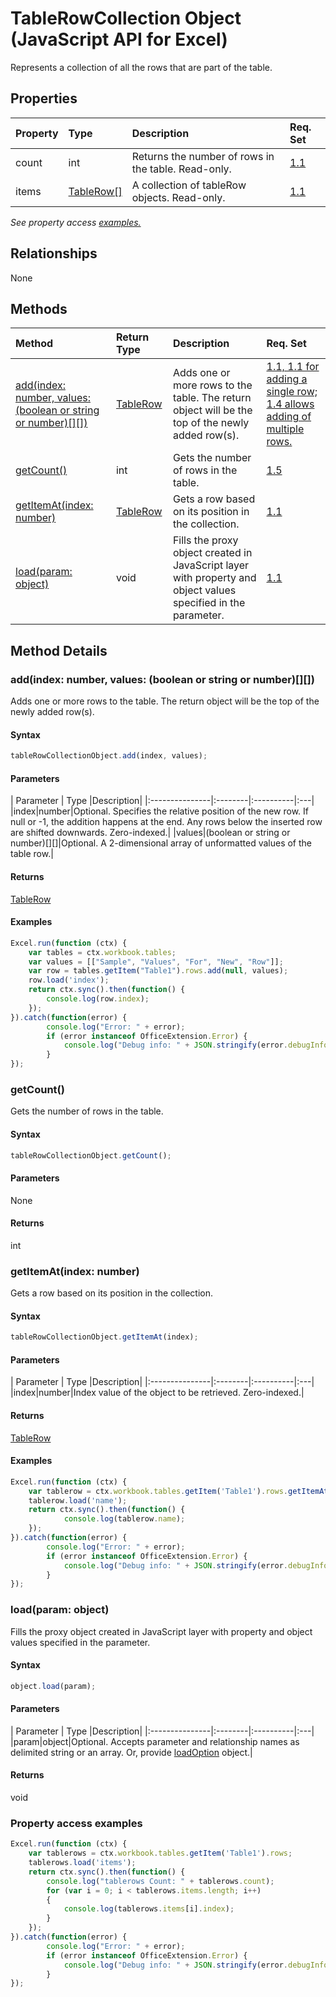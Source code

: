 # TableRowCollection Object (JavaScript API for Excel)

Represents a collection of all the rows that are part of the table.

## Properties

| Property	   | Type	|Description| Req. Set|
|:---------------|:--------|:----------|:----|
|count|int|Returns the number of rows in the table. Read-only.|[1.1](../requirement-sets/excel-api-requirement-sets.md)|
|items|[TableRow[]](tablerow.md)|A collection of tableRow objects. Read-only.|[1.1](../requirement-sets/excel-api-requirement-sets.md)|

_See property access [examples.](#property-access-examples)_

## Relationships
None


## Methods

| Method		   | Return Type	|Description| Req. Set|
|:---------------|:--------|:----------|:----|
|[add(index: number, values: (boolean or string or number)[][])](#addindex-number-values-boolean-or-string-or-number)|[TableRow](tablerow.md)|Adds one or more rows to the table. The return object will be the top of the newly added row(s).|[1.1, 1.1 for adding a single row; 1.4 allows adding of multiple rows.](../requirement-sets/excel-api-requirement-sets.md)|
|[getCount()](#getcount)|int|Gets the number of rows in the table.|[1.5](../requirement-sets/excel-api-requirement-sets.md)|
|[getItemAt(index: number)](#getitematindex-number)|[TableRow](tablerow.md)|Gets a row based on its position in the collection.|[1.1](../requirement-sets/excel-api-requirement-sets.md)|
|[load(param: object)](#loadparam-object)|void|Fills the proxy object created in JavaScript layer with property and object values specified in the parameter.|[1.1](../requirement-sets/excel-api-requirement-sets.md)|

## Method Details


### add(index: number, values: (boolean or string or number)[][])
Adds one or more rows to the table. The return object will be the top of the newly added row(s).

#### Syntax
```js
tableRowCollectionObject.add(index, values);
```

#### Parameters
| Parameter	   | Type	|Description|
|:---------------|:--------|:----------|:---|
|index|number|Optional. Specifies the relative position of the new row. If null or -1, the addition happens at the end. Any rows below the inserted row are shifted downwards. Zero-indexed.|
|values|(boolean or string or number)[][]|Optional. A 2-dimensional array of unformatted values of the table row.|

#### Returns
[TableRow](tablerow.md)

#### Examples

```js
Excel.run(function (ctx) { 
	var tables = ctx.workbook.tables;
	var values = [["Sample", "Values", "For", "New", "Row"]];
	var row = tables.getItem("Table1").rows.add(null, values);
	row.load('index');
	return ctx.sync().then(function() {
		console.log(row.index);
	});
}).catch(function(error) {
		console.log("Error: " + error);
		if (error instanceof OfficeExtension.Error) {
			console.log("Debug info: " + JSON.stringify(error.debugInfo));
		}
});
```

### getCount()
Gets the number of rows in the table.

#### Syntax
```js
tableRowCollectionObject.getCount();
```

#### Parameters
None

#### Returns
int

### getItemAt(index: number)
Gets a row based on its position in the collection.

#### Syntax
```js
tableRowCollectionObject.getItemAt(index);
```

#### Parameters
| Parameter	   | Type	|Description|
|:---------------|:--------|:----------|:---|
|index|number|Index value of the object to be retrieved. Zero-indexed.|

#### Returns
[TableRow](tablerow.md)

#### Examples

```js
Excel.run(function (ctx) { 
	var tablerow = ctx.workbook.tables.getItem('Table1').rows.getItemAt(0);
	tablerow.load('name');
	return ctx.sync().then(function() {
			console.log(tablerow.name);
	});
}).catch(function(error) {
		console.log("Error: " + error);
		if (error instanceof OfficeExtension.Error) {
			console.log("Debug info: " + JSON.stringify(error.debugInfo));
		}
});
```

### load(param: object)
Fills the proxy object created in JavaScript layer with property and object values specified in the parameter.

#### Syntax
```js
object.load(param);
```

#### Parameters
| Parameter	   | Type	|Description|
|:---------------|:--------|:----------|:---|
|param|object|Optional. Accepts parameter and relationship names as delimited string or an array. Or, provide [loadOption](loadoption.md) object.|

#### Returns
void
### Property access examples

```js
Excel.run(function (ctx) { 
	var tablerows = ctx.workbook.tables.getItem('Table1').rows;
	tablerows.load('items');
	return ctx.sync().then(function() {
		console.log("tablerows Count: " + tablerows.count);
		for (var i = 0; i < tablerows.items.length; i++)
		{
			console.log(tablerows.items[i].index);
		}
	});
}).catch(function(error) {
		console.log("Error: " + error);
		if (error instanceof OfficeExtension.Error) {
			console.log("Debug info: " + JSON.stringify(error.debugInfo));
		}
});
```